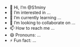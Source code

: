 - 👋 Hi, I’m @S1miny
- 👀 I’m interested in ...
- 🌱 I’m currently learning ...
- 💞️ I’m looking to collaborate on ...
- 📫 How to reach me ...
- 😄 Pronouns: ...
- ⚡ Fun fact: ...

<!---
S1miny/S1miny is a ✨ special ✨ repository because its `README.md` (this file) appears on your GitHub profile.
You can click the Preview link to take a look at your changes.
--->
